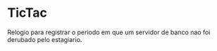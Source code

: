 # TicTac
Relogio para registrar o periodo em que um servidor de banco nao foi derubado pelo estagiario.
